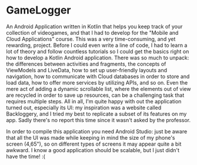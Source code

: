 # GameLogger
An Android Application written in Kotlin that helps you keep track of your collection of videogames, and that I had to develop for the "Mobile and Cloud Applications" course.
This was a very time-consuming, and yet rewarding, project. Before I could even write a line of code, I had to learn a lot of theory and follow countless tutorials so I could get the basics right on how to develop a Kotlin Android application. There was so much to unpack: the differences between activities and fragments, the concepts of ViewModels and LiveData, how to set up user-friendly layouts and navigation, how to communicate with Cloud databases in order to store and load data, how to offer more services by utilizing APIs, and so on. Even the mere act of adding a dynamic scrollable list, where the elements out of view are recycled in order to save up resources, can be a challenging task that requires multiple steps. 
All in all, I'm quite happy with out the application turned out, especially its UI: my inspiration was a website called Backloggery, and I tried my best to replicate a subset of its features on my app.
Sadly there's no report this time since it wasn't asked by the professor.

In order to compile this application you need Android Studio: just be aware that all the UI was made while keeping in mind the size of my phone's screen (4,65"), so on different types of screens it may appear quite a bit awkward. I know a good application should be scalable, but I just didn't have the time! :(
